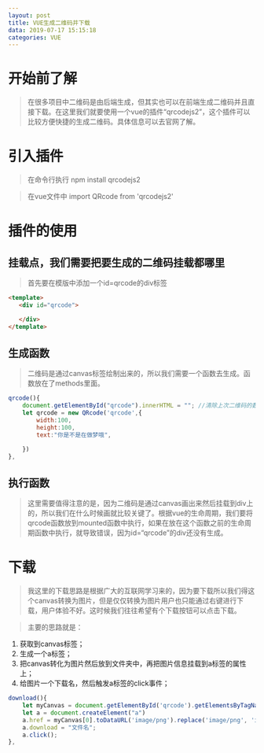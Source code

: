 ```yaml
---
layout: post
title: VUE生成二维码并下载
data: 2019-07-17 15:15:18
categories: VUE
---
```

# 开始前了解
>在很多项目中二维码是由后端生成，但其实也可以在前端生成二维码并且直接下载。在这里我们就要使用一个vue的插件“qrcodejs2”，这个插件可以比较方便快捷的生成二维码。具体信息可以去官网了解。  
<!-- more --> 

# 引入插件
>在命令行执行 npm install qrcodejs2     

>在vue文件中 import QRcode from 'qrcodejs2'     

# 插件的使用

## 挂载点，我们需要把要生成的二维码挂载都哪里
>首先要在模版中添加一个id=qrcode的div标签    

 ```html
<template>
    <div id="qrcode">

    </div>
</template>
```

## 生成函数
>二维码是通过canvas标签绘制出来的，所以我们需要一个函数去生成。函数放在了methods里面。
```javascript  
qrcode(){
    document.getElementById("qrcode").innerHTML = ""; //清除上次二维码的数据
    let qrcode = new QRcode('qrcode',{
        width:100,
        height:100,
        text:"你是不是在做梦哦",

    })
},
```

## 执行函数
>这里需要值得注意的是，因为二维码是通过canvas画出来然后挂载到div上的，所以我们在什么时候画就比较关键了。根据vue的生命周期，我们要将qrcode函数放到mounted函数中执行，如果在放在这个函数之前的生命周期函数中执行，就导致错误，因为id=“qrcode”的div还没有生成。

# 下载
>我这里的下载思路是根据广大的互联网学习来的，因为要下载所以我们得这个canvas转换为图片，但是仅仅转换为图片用户也只能通过右键进行下载，用户体验不好。这时候我们往往希望有个下载按钮可以点击下载。     

>主要的思路就是：  
1. 获取到canvas标签；
2. 生成一个a标签；
3. 把canvas转化为图片然后放到文件夹中，再把图片信息挂载到a标签的属性上；
4. 给图片一个下载名，然后触发a标签的click事件；      

```javascript
download(){
    let myCanvas = document.getElementById('qrcode').getElementsByTagName('canvas');
    let a = document.createElement("a")
    a.href = myCanvas[0].toDataURL('image/png').replace('image/png', 'image/octet-stream')
    a.download = "文件名";
    a.click();
},
```  